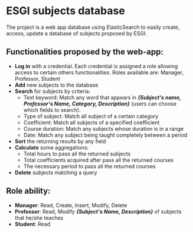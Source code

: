 # ESGI subjects database

The project is a web app database using ElasticSearch to easily create, access, update a database of subjects proposed by ESGI.

## Functionalities proposed by the web-app:
- **Log in** with a credential. Each credential is assigned a role allowing access to certain others functionalities. Roles available are: Manager, Professor, Student
- **Add** new subjects to the database 
- **Search** for subjects by criteria: 
    * Text keyword: Match any word that appears in ***{Subject's name, Professor's Name, Category, Description}*** (users can choose which fields to search).
    * Type of subject: Match all subject of a certain category
    * Coefficient: Match all subjects of a specified coefficient 
    * Course duration: Match any subjects whose duration is in a range 
    * Date: Match any subject being taught completely between a period
- **Sort** the returning results by any field 
- **Calculate** some aggregations:
    * Total hours to pass all the returned subjects
    * Total coefficients acquired after pass all the returned courses
    * The necessary period to pass all the returned courses
- **Delete** subjects matching a query


## Role ability:
- **Manager**: Read, Create, Insert, Modify, Delete
- **Professor**: Read, Modify ***{Subject's Name, Description}*** of subjects that he/she teaches
- **Student**: Read